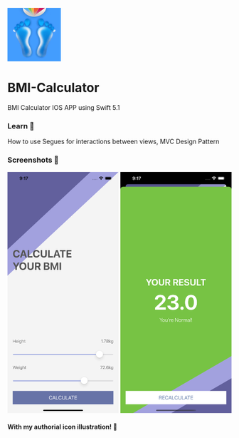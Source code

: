 

[<img src="/BMI%20Calculator/Assets.xcassets/AppIcon.appiconset/120.png"/>](120.png)
# BMI-Calculator
BMI Calculator IOS APP using Swift 5.1
### Learn 📝
How to use Segues for interactions between views, MVC Design Pattern
### Screenshots 📸
[<img src="/screenshots/screenshot2.png" width="250"/>](screenshot2.png)
[<img src="/screenshots/screenshot1.png" width="250" />](screenshot1.png)


#### With my authorial icon illustration! 🎨
